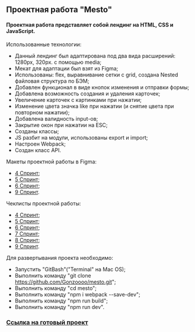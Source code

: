## Проектная работа "Mesto"
#### Проектная работа представляет собой лендинг на HTML, CSS и JavaScript.

Использованные технологии:

- Данный лендинг был адаптирована под два вида расширений: 1280px, 320px. с помощью media;
- Мекат для адаптации был взят из Figma;
- Использованы: flex, выравнивание сетки с grid, создана Nested файловая структура по БЭМ;
- Добавлен функционал в виде кнопок изменения и отправки формы;
- Добавлена возможность создания и удаления карточек;
- Увеличение карточек с картинками при нажатии; 
- Изменение цвета значка like при нажатии (и снятие цвета при повторном нажатии);
- Добавлена валидность input-ов;
- Закрытие окон при нажатии на ESC;
- Созданы классы; 
- JS разбит на модули, использованы export и import;
- Настроен Webpack;
- Создан класс API.

Макеты проектной работы в Figma:
- [4 Спринт](https://www.figma.com/file/2cn9N9jSkmxD84oJik7xL7/JavaScript.-Sprint-4?node-id=0%3A1); 
- [5 Спринт](https://www.figma.com/file/bjyvbKKJN2naO0ucURl2Z0/JavaScript.-Sprint-5?node-id=0%3A1);
- [6 Спринт](https://www.figma.com/file/kRVLKwYG3d1HGLvh7JFWRT/JavaScript.-Sprint-6?node-id=0%3A1); 
- [9 Спринт](https://www.figma.com/file/PSdQFRHoxXJFs2FH8IXViF/JavaScript-9-sprint?node-id=0%3A1).

Чеклисты проектной работы:
- [4 Спринт](https://code.s3.yandex.net/web-developer/checklists/new-program/checklist-4/index.html); 
- [5 Спринт](https://code.s3.yandex.net/web-developer/checklists/new-program/checklist-5/index.html);
- [6 Спринт](https://code.s3.yandex.net/web-developer/checklists/new-program/checklist-6/index.html); 
- [7 Спринт](https://code.s3.yandex.net/web-developer/checklists/new-program/checklist-7/index.html);
- [8 Спринт](https://code.s3.yandex.net/web-developer/checklists/new-program/checklist-8/index.html); 
- [9 Спринт](https://code.s3.yandex.net/web-developer/checklists/new-program/checklist-9/index.html).


Для развертывания проекта необходимо:
- Запустить "GitBash"("Terminal" на Mac OS);
- Выполнить команду "git clone https://github.com/Gonzoooo/mesto.git";
- Выполнить команду "cd mesto";
- Выполнить команду "npm i webpack --save-dev";
- Выполнить команду "npm run build";
- Выполнить команду "npm run dev".

### [Ссылка на готовый проект](https://gonzoooo.github.io/mesto/)

